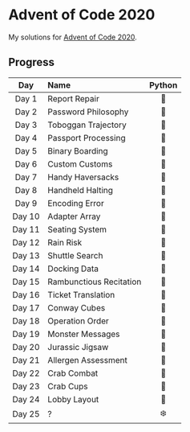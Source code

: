 # Advent of Code 2020
My solutions for [Advent of Code 2020](https://adventofcode.com/2020/).

## Progress
| Day    | Name                        | Python |
|:------:|:----------------------------|:------:|
| Day 1  | Report Repair               | 🎄 |
| Day 2  | Password Philosophy         | 🎄️ |
| Day 3  | Toboggan Trajectory         | 🎄️ |
| Day 4  | Passport Processing         | 🎄 |
| Day 5  | Binary Boarding             | 🎄️ |
| Day 6  | Custom Customs              | 🎄 |
| Day 7  | Handy Haversacks            | 🎄 |
| Day 8  | Handheld Halting            | 🎄 |
| Day 9  | Encoding Error              | 🎄️ |
| Day 10 | Adapter Array               | 🎄 |
| Day 11 | Seating System              | 🎄 |
| Day 12 | Rain Risk                   | 🎄 |
| Day 13 | Shuttle Search              | 🎄 |
| Day 14 | Docking Data                | 🎄 |
| Day 15 | Rambunctious Recitation     | 🎄 |
| Day 16 | Ticket Translation          | 🎄 |
| Day 17 | Conway Cubes                | 🎄 |
| Day 18 | Operation Order             | 🎄️ |
| Day 19 | Monster Messages            | 🎄 |
| Day 20 | Jurassic Jigsaw             | 🎄 |
| Day 21 | Allergen Assessment         | 🎄 |
| Day 22 | Crab Combat                 | 🎄 |
| Day 23 | Crab Cups                   | 🎄️ |
| Day 24 | Lobby Layout                | 🎄 |
| Day 25 | ?                           | ❄️ |
